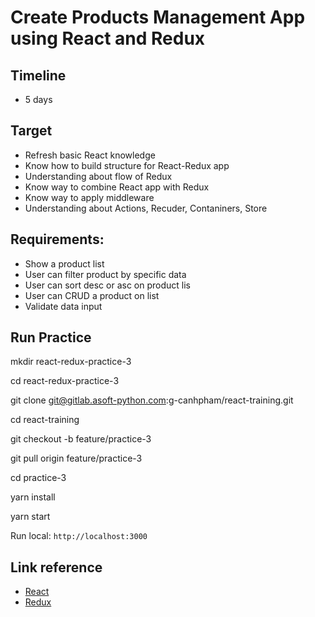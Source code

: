 # Create Products Management App using React and Redux
## Timeline 
 * 5 days

## Target
 * Refresh basic React knowledge
 * Know how to build structure for React-Redux app
 * Understanding about flow of Redux
 * Know way to combine React app with Redux
 * Know way to apply middleware
 * Understanding about Actions, Recuder, Contaniners, Store

## Requirements:
* Show a product list
* User can filter product by specific data
* User can sort desc or asc on product lis
* User can CRUD a product on list
* Validate data input

## Run Practice 

mkdir react-redux-practice-3

cd react-redux-practice-3

git clone git@gitlab.asoft-python.com:g-canhpham/react-training.git

cd react-training

git checkout -b feature/practice-3

git pull origin feature/practice-3

cd practice-3

yarn install

yarn start

Run local: `http://localhost:3000`

## Link reference
* [React](https://facebook.github.io/react)
* [Redux](http://redux.js.org/)

